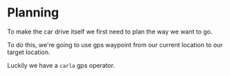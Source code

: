 # Planning

To make the car drive itself we first need to plan the way we want to go.

To do this, we're going to use gps waypoint from our current location to our target location.

Luckily we have a `carla` gps operator. 